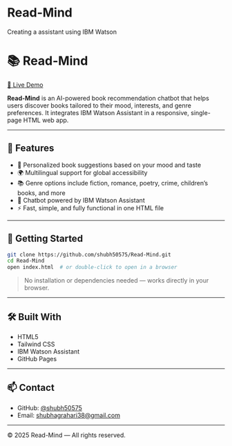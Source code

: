 # Read-Mind
Creating a assistant using IBM Watson

# 📚 Read-Mind

[🔗 Live Demo](https://shubh50575.github.io/Read-Mind/)

**Read-Mind** is an AI-powered book recommendation chatbot that helps users discover books tailored to their mood, interests, and genre preferences. It integrates IBM Watson Assistant in a responsive, single-page HTML web app.

---

## 🌟 Features

* 🎯 Personalized book suggestions based on your mood and taste
* 🌍 Multilingual support for global accessibility
* 📚 Genre options include fiction, romance, poetry, crime, children’s books, and more
* 🤖 Chatbot powered by IBM Watson Assistant
* ⚡ Fast, simple, and fully functional in one HTML file

---

## 🚀 Getting Started

```bash
git clone https://github.com/shubh50575/Read-Mind.git
cd Read-Mind
open index.html  # or double-click to open in a browser
```

> No installation or dependencies needed — works directly in your browser.

---

## 🛠️ Built With

* HTML5
* Tailwind CSS
* IBM Watson Assistant
* GitHub Pages

---

## 📫 Contact

* GitHub: [@shubh50575](https://github.com/shubh50575)
* Email: shubhagrahari38@gmail.com

---

© 2025 Read-Mind — All rights reserved.

